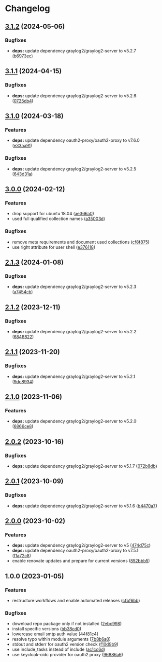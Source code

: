 # Changelog

## [3.1.2](https://github.com/rolehippie/graylog/compare/v3.1.1...v3.1.2) (2024-05-06)


### Bugfixes

* **deps:** update dependency graylog2/graylog2-server to v5.2.7 ([b6973ec](https://github.com/rolehippie/graylog/commit/b6973ecb077b098d08bfa4be921c78de69de2791))

## [3.1.1](https://github.com/rolehippie/graylog/compare/v3.1.0...v3.1.1) (2024-04-15)


### Bugfixes

* **deps:** update dependency graylog2/graylog2-server to v5.2.6 ([0725db4](https://github.com/rolehippie/graylog/commit/0725db4c7e85525d5ff0deb8d9535f45d2a9623b))

## [3.1.0](https://github.com/rolehippie/graylog/compare/v3.0.0...v3.1.0) (2024-03-18)


### Features

* **deps:** update dependency oauth2-proxy/oauth2-proxy to v7.6.0 ([e33aa91](https://github.com/rolehippie/graylog/commit/e33aa91c97fc4f1135c01023f4e0efe4c867ba81))


### Bugfixes

* **deps:** update dependency graylog2/graylog2-server to v5.2.5 ([643d31a](https://github.com/rolehippie/graylog/commit/643d31a1fdb321405c76cb743a26a9cb1f2e6a30))

## [3.0.0](https://github.com/rolehippie/graylog/compare/v2.1.3...v3.0.0) (2024-02-12)


### Features

* drop support for ubuntu 18.04 ([ae366a0](https://github.com/rolehippie/graylog/commit/ae366a0052d4da3f0b1b5e77434223ab02b46f0b))
* used full qualified collection names ([a35003d](https://github.com/rolehippie/graylog/commit/a35003d5752d90ecb5ad189ae9d9eb9493b096e9))


### Bugfixes

* remove meta requirements and document used collections ([cf8f875](https://github.com/rolehippie/graylog/commit/cf8f8755f3a0f01c2d3e12108ab5a3d0e5bab2ef))
* use right attribute for user shell ([e376118](https://github.com/rolehippie/graylog/commit/e376118166684a076cc2bdb7c16f1dda091e7f0e))

## [2.1.3](https://github.com/rolehippie/graylog/compare/v2.1.2...v2.1.3) (2024-01-08)


### Bugfixes

* **deps:** update dependency graylog2/graylog2-server to v5.2.3 ([a7454cb](https://github.com/rolehippie/graylog/commit/a7454cbb1ee26902f56abf6cc5d0c4b77dc75d2b))

## [2.1.2](https://github.com/rolehippie/graylog/compare/v2.1.1...v2.1.2) (2023-12-11)


### Bugfixes

* **deps:** update dependency graylog2/graylog2-server to v5.2.2 ([6848822](https://github.com/rolehippie/graylog/commit/6848822b4da43e1997dd0521ea872fd1e7e2403b))

## [2.1.1](https://github.com/rolehippie/graylog/compare/v2.1.0...v2.1.1) (2023-11-20)


### Bugfixes

* **deps:** update dependency graylog2/graylog2-server to v5.2.1 ([9dc8934](https://github.com/rolehippie/graylog/commit/9dc893419c5c5827695858683778f48aae58f999))

## [2.1.0](https://github.com/rolehippie/graylog/compare/v2.0.2...v2.1.0) (2023-11-06)


### Features

* **deps:** update dependency graylog2/graylog2-server to v5.2.0 ([6866ce8](https://github.com/rolehippie/graylog/commit/6866ce815eb9e1a4639c55a9eb5d411472ddcfb2))

## [2.0.2](https://github.com/rolehippie/graylog/compare/v2.0.1...v2.0.2) (2023-10-16)


### Bugfixes

* **deps:** update dependency graylog2/graylog2-server to v5.1.7 ([072b8db](https://github.com/rolehippie/graylog/commit/072b8db34e76dc331ce9c0b6a4118a3397576f94))

## [2.0.1](https://github.com/rolehippie/graylog/compare/v2.0.0...v2.0.1) (2023-10-09)


### Bugfixes

* **deps:** update dependency graylog2/graylog2-server to v5.1.6 ([b4470a7](https://github.com/rolehippie/graylog/commit/b4470a7f9416f04685992748a1987bbc32d60669))

## [2.0.0](https://github.com/rolehippie/graylog/compare/v1.0.0...v2.0.0) (2023-10-02)


### Features

* **deps:** update dependency graylog2/graylog2-server to v5 ([474d75c](https://github.com/rolehippie/graylog/commit/474d75c04335d6f1e846525d329a536db492d84e))
* **deps:** update dependency oauth2-proxy/oauth2-proxy to v7.5.1 ([f1a72c8](https://github.com/rolehippie/graylog/commit/f1a72c873f93b9ba8bee1994f572afdebdc7962f))
* enable renovate updates and prepare for current versions ([852bbb5](https://github.com/rolehippie/graylog/commit/852bbb526e3556f360aebe7f0fa29d631b2f511f))

## 1.0.0 (2023-01-05)


### Features

* restructure workflows and enable automated releases ([cfbf6bb](https://github.com/rolehippie/graylog/commit/cfbf6bb8604386fa69f4c6172b4dde71185b0cfb))


### Bugfixes

* download repo package only if not installed ([2ebc998](https://github.com/rolehippie/graylog/commit/2ebc998cc0bb762d5cc447852b27697029375f1c))
* install specific versions ([bb38cd0](https://github.com/rolehippie/graylog/commit/bb38cd061be3bfa879b6353843958b5b375987f2))
* lowercase email smtp auth value ([44f81c4](https://github.com/rolehippie/graylog/commit/44f81c4edc88b2e57301302cb0098ec392287bfa))
* resolve typo within module arguments ([7b8b6a0](https://github.com/rolehippie/graylog/commit/7b8b6a0d38e9b8ea06c1b219075e6a3b18700503))
* stdout and stderr for oauth2 version check ([f10d9b9](https://github.com/rolehippie/graylog/commit/f10d9b9cf13ebe60423a99b9c2353b68f71ab240))
* use include_tasks instead of include ([ac1cc6d](https://github.com/rolehippie/graylog/commit/ac1cc6dc35851e7407499af48441d9183432d577))
* use keycloak-oidc provider for oauth2 proxy ([96886a6](https://github.com/rolehippie/graylog/commit/96886a6adc5f519a01a46d7b97c3b7bdd488d31c))
